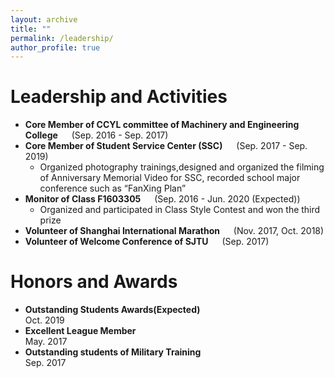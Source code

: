```yaml
---
layout: archive
title: ""
permalink: /leadership/
author_profile: true
---
```

# Leadership and Activities
* **Core Member of CCYL committee of Machinery and Engineering College** &emsp; (Sep. 2016 - Sep. 2017)
* **Core Member of Student Service Center (SSC)** &emsp; (Sep. 2017 - Sep. 2019)
    * Organized photography trainings,designed and organized the filming of Anniversary Memorial Video for SSC, recorded school major conference such as “FanXing Plan”
* **Monitor of Class F1603305**	&emsp; (Sep. 2016 - Jun. 2020 (Expected))
    * Organized and participated in Class Style Contest and won the third prize 
* **Volunteer of Shanghai International Marathon** &emsp; (Nov. 2017, Oct. 2018)
* **Volunteer of Welcome Conference of SJTU** &emsp; (Sep. 2017)

<!--# HONORS AND AWARDS-->
# Honors and Awards
* **Outstanding Students Awards(Expected)**										  
Oct. 2019
* **Excellent League Member**  
May. 2017
* **Outstanding students of Military Training**  
Sep. 2017
